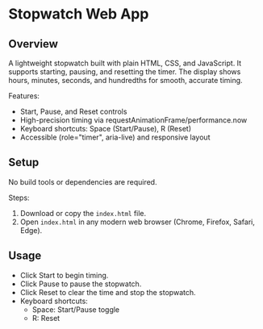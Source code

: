 # Stopwatch Web App

## Overview
A lightweight stopwatch built with plain HTML, CSS, and JavaScript. It supports starting, pausing, and resetting the timer. The display shows hours, minutes, seconds, and hundredths for smooth, accurate timing.

Features:
- Start, Pause, and Reset controls
- High-precision timing via requestAnimationFrame/performance.now
- Keyboard shortcuts: Space (Start/Pause), R (Reset)
- Accessible (role="timer", aria-live) and responsive layout

## Setup
No build tools or dependencies are required.

Steps:
1. Download or copy the `index.html` file.
2. Open `index.html` in any modern web browser (Chrome, Firefox, Safari, Edge).

## Usage
- Click Start to begin timing.
- Click Pause to pause the stopwatch.
- Click Reset to clear the time and stop the stopwatch.
- Keyboard shortcuts:
  - Space: Start/Pause toggle
  - R: Reset